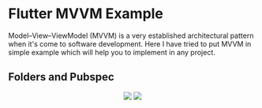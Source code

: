 # Flutter MVVM Example

Model–View–ViewModel (MVVM) is a very established architectural pattern when it's come to software development. Here I have tried to put MVVM in simple example which will help you to implement in any project. 


## Folders and Pubspec

<p align="center">
  <img src="https://github.com/EmreToklu00/flutter_mvvm_example/blob/main/github/lib.png">
  <img src="https://github.com/EmreToklu00/flutter_mvvm_example/blob/main/github/pubspec.png">
</p>


